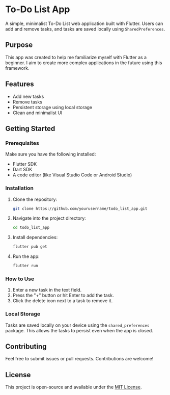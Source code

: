 # To-Do List App
A simple, minimalist To-Do List web application built with Flutter. Users can add and remove tasks, and tasks are saved locally using `SharedPreferences`.

## Purpose
This app was created to help me familiarize myself with Flutter as a beginner. I aim to create more complex applications in the future using this framework.


## Features
- Add new tasks
- Remove tasks
- Persistent storage using local storage
- Clean and minimalist UI

## Getting Started

### Prerequisites

Make sure you have the following installed:

- Flutter SDK
- Dart SDK
- A code editor (like Visual Studio Code or Android Studio)

### Installation

1. Clone the repository:

   ```bash
   git clone https://github.com/yourusername/todo_list_app.git
   ```

2. Navigate into the project directory:

   ```bash
   cd todo_list_app
   ```

3. Install dependencies:

   ```bash
   flutter pub get
   ```

4. Run the app:

   ```bash
   flutter run
   ```

### How to Use

1. Enter a new task in the text field.
2. Press the "+" button or hit Enter to add the task.
3. Click the delete icon next to a task to remove it.

### Local Storage

Tasks are saved locally on your device using the `shared_preferences` package. This allows the tasks to persist even when the app is closed.

## Contributing

Feel free to submit issues or pull requests. Contributions are welcome!

## License

This project is open-source and available under the [MIT License](LICENSE).